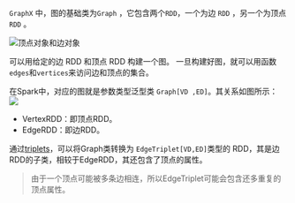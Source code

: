 `GraphX` 中，图的基础类为`Graph` ，它包含两个`RDD`，一个为边 `RDD` ，另一个为顶点`RDD` 。

![顶点对象和边对象](Pasted%20image%2020230409150238.png)

可以用给定的边 RDD 和顶点 RDD 构建一个图。 一旦构建好图，就可以用函数`edges`和`vertices`来访问边和顶点的集合。

在Spark中，对应的图就是参数类型泛型类 `Graph[VD ,ED]`。其关系如图所示：
![](Pasted%20image%2020230409151401.png)
- VertexRDD：即顶点RDD。
- EdgeRDD：即边RDD。

通过[triplets](方法含义.md#triplets)，可以将Graph类转换为 `EdgeTriplet[VD,ED]`类型的 RDD，其是边RDD的子类，相较于EdgeRDD，其还包含了顶点的属性。
> 由于一个顶点可能被多条边相连，所以EdgeTriplet可能会包含还多重复的顶点属性。

